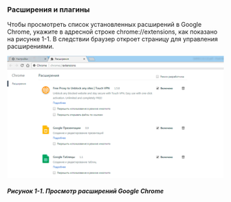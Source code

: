 ### Расширения и плагины

Чтобы просмотреть список установленных расширений в Google Chrome, укажите в адресной строке chrome://extensions, как показано на рисунке 1-1. В следствии браузер откроет страницу для управления расширениями.

![Рисунок 1-1. Просмотр расширений Google Chrome](/assets/figure-1-1.png)

##### Рисунок 1-1. _Просмотр расширений Google Chrome_



